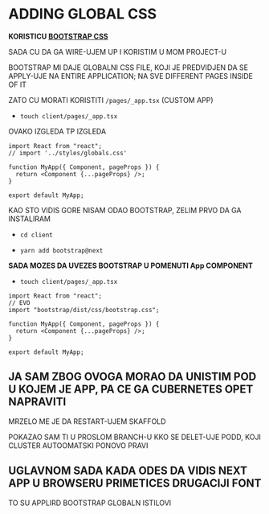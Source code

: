 # ADDING GLOBAL CSS

**KORISTICU [BOOTSTRAP CSS](https://getbootstrap.com/)**

SADA CU DA GA WIRE-UJEM UP I KORISTIM U MOM PROJECT-U

BOOTSTRAP MI DAJE GLOBALNI CSS FILE, KOJI JE PREDVIDJEN DA SE APPLY-UJE NA ENTIRE APPLICATION; NA SVE DIFFERENT PAGES INSIDE OF IT

ZATO CU MORATI KORISTITI `/pages/_app.tsx` (CUSTOM APP)

- `touch client/pages/_app.tsx`

OVAKO IZGLEDA TP IZGLEDA

```tsx
import React from "react";
// import '../styles/globals.css'

function MyApp({ Component, pageProps }) {
  return <Component {...pageProps} />;
}

export default MyApp;

```

KAO STO VIDIS GORE NISAM ODAO BOOTSTRAP, ZELIM PRVO DA GA INSTALIRAM

- `cd client`

- `yarn add bootstrap@next`

**SADA MOZES DA UVEZES BOOTSTRAP U POMENUTI App COMPONENT**

- `touch client/pages/_app.tsx`

```tsx
import React from "react";
// EVO
import "bootstrap/dist/css/bootstrap.css";

function MyApp({ Component, pageProps }) {
  return <Component {...pageProps} />;
}

export default MyApp;
```

## JA SAM ZBOG OVOGA MORAO DA UNISTIM POD U KOJEM JE APP, PA CE GA CUBERNETES OPET NAPRAVITI

MRZELO ME JE DA RESTART-UJEM SKAFFOLD

POKAZAO SAM TI U PROSLOM BRANCH-U KKO SE DELET-UJE PODD, KOJI CLUSTER AUTOOMATSKI PONOVO PRAVI

## UGLAVNOM SADA KADA ODES DA VIDIS NEXT APP U BROWSERU PRIMETICES DRUGACIJI FONT

TO SU APPLIRD BOOTSTRAP GLOBALN ISTILOVI
